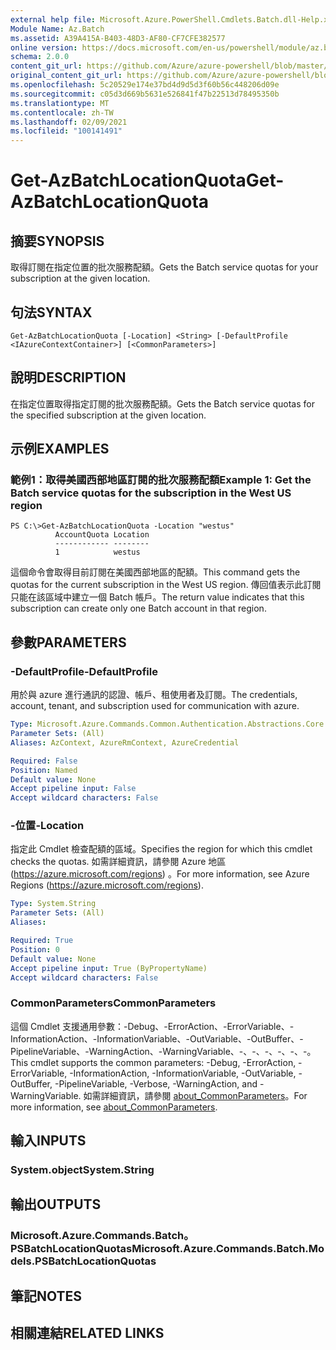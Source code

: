 ```yaml
---
external help file: Microsoft.Azure.PowerShell.Cmdlets.Batch.dll-Help.xml
Module Name: Az.Batch
ms.assetid: A39A415A-B403-48D3-AF80-CF7CFE382577
online version: https://docs.microsoft.com/en-us/powershell/module/az.batch/get-azbatchlocationquota
schema: 2.0.0
content_git_url: https://github.com/Azure/azure-powershell/blob/master/src/Batch/Batch/help/Get-AzBatchLocationQuota.md
original_content_git_url: https://github.com/Azure/azure-powershell/blob/master/src/Batch/Batch/help/Get-AzBatchLocationQuota.md
ms.openlocfilehash: 5c20529e174e37bd4d9d5d3f60b56c448206d09e
ms.sourcegitcommit: c05d3d669b5631e526841f47b22513d78495350b
ms.translationtype: MT
ms.contentlocale: zh-TW
ms.lasthandoff: 02/09/2021
ms.locfileid: "100141491"
---
```

# <span data-ttu-id="0a070-101">Get-AzBatchLocationQuota</span><span class="sxs-lookup"><span data-stu-id="0a070-101">Get-AzBatchLocationQuota</span></span>

## <span data-ttu-id="0a070-102">摘要</span><span class="sxs-lookup"><span data-stu-id="0a070-102">SYNOPSIS</span></span>
<span data-ttu-id="0a070-103">取得訂閱在指定位置的批次服務配額。</span><span class="sxs-lookup"><span data-stu-id="0a070-103">Gets the Batch service quotas for your subscription at the given location.</span></span>

## <span data-ttu-id="0a070-104">句法</span><span class="sxs-lookup"><span data-stu-id="0a070-104">SYNTAX</span></span>

```
Get-AzBatchLocationQuota [-Location] <String> [-DefaultProfile <IAzureContextContainer>] [<CommonParameters>]
```

## <span data-ttu-id="0a070-105">說明</span><span class="sxs-lookup"><span data-stu-id="0a070-105">DESCRIPTION</span></span>
<span data-ttu-id="0a070-106">在指定位置取得指定訂閱的批次服務配額。</span><span class="sxs-lookup"><span data-stu-id="0a070-106">Gets the Batch service quotas for the specified subscription at the given location.</span></span>

## <span data-ttu-id="0a070-107">示例</span><span class="sxs-lookup"><span data-stu-id="0a070-107">EXAMPLES</span></span>

### <span data-ttu-id="0a070-108">範例1：取得美國西部地區訂閱的批次服務配額</span><span class="sxs-lookup"><span data-stu-id="0a070-108">Example 1: Get the Batch service quotas for the subscription in the West US region</span></span>
```
PS C:\>Get-AzBatchLocationQuota -Location "westus"
          AccountQuota Location
          ------------ --------
          1            westus
```

<span data-ttu-id="0a070-109">這個命令會取得目前訂閱在美國西部地區的配額。</span><span class="sxs-lookup"><span data-stu-id="0a070-109">This command gets the quotas for the current subscription in the West US region.</span></span>
<span data-ttu-id="0a070-110">傳回值表示此訂閱只能在該區域中建立一個 Batch 帳戶。</span><span class="sxs-lookup"><span data-stu-id="0a070-110">The return value indicates that this subscription can create only one Batch account in that region.</span></span>

## <span data-ttu-id="0a070-111">參數</span><span class="sxs-lookup"><span data-stu-id="0a070-111">PARAMETERS</span></span>

### <span data-ttu-id="0a070-112">-DefaultProfile</span><span class="sxs-lookup"><span data-stu-id="0a070-112">-DefaultProfile</span></span>
<span data-ttu-id="0a070-113">用於與 azure 進行通訊的認證、帳戶、租使用者及訂閱。</span><span class="sxs-lookup"><span data-stu-id="0a070-113">The credentials, account, tenant, and subscription used for communication with azure.</span></span>

```yaml
Type: Microsoft.Azure.Commands.Common.Authentication.Abstractions.Core.IAzureContextContainer
Parameter Sets: (All)
Aliases: AzContext, AzureRmContext, AzureCredential

Required: False
Position: Named
Default value: None
Accept pipeline input: False
Accept wildcard characters: False
```

### <span data-ttu-id="0a070-114">-位置</span><span class="sxs-lookup"><span data-stu-id="0a070-114">-Location</span></span>
<span data-ttu-id="0a070-115">指定此 Cmdlet 檢查配額的區域。</span><span class="sxs-lookup"><span data-stu-id="0a070-115">Specifies the region for which this cmdlet checks the quotas.</span></span>
<span data-ttu-id="0a070-116">如需詳細資訊，請參閱 Azure 地區 (https://azure.microsoft.com/regions) 。</span><span class="sxs-lookup"><span data-stu-id="0a070-116">For more information, see Azure Regions (https://azure.microsoft.com/regions).</span></span>

```yaml
Type: System.String
Parameter Sets: (All)
Aliases:

Required: True
Position: 0
Default value: None
Accept pipeline input: True (ByPropertyName)
Accept wildcard characters: False
```

### <span data-ttu-id="0a070-117">CommonParameters</span><span class="sxs-lookup"><span data-stu-id="0a070-117">CommonParameters</span></span>
<span data-ttu-id="0a070-118">這個 Cmdlet 支援通用參數：-Debug、-ErrorAction、-ErrorVariable、-InformationAction、-InformationVariable、-OutVariable、-OutBuffer、-PipelineVariable、-WarningAction、-WarningVariable、-、-、-、-、-、-。</span><span class="sxs-lookup"><span data-stu-id="0a070-118">This cmdlet supports the common parameters: -Debug, -ErrorAction, -ErrorVariable, -InformationAction, -InformationVariable, -OutVariable, -OutBuffer, -PipelineVariable, -Verbose, -WarningAction, and -WarningVariable.</span></span> <span data-ttu-id="0a070-119">如需詳細資訊，請參閱 [about_CommonParameters](http://go.microsoft.com/fwlink/?LinkID=113216)。</span><span class="sxs-lookup"><span data-stu-id="0a070-119">For more information, see [about_CommonParameters](http://go.microsoft.com/fwlink/?LinkID=113216).</span></span>

## <span data-ttu-id="0a070-120">輸入</span><span class="sxs-lookup"><span data-stu-id="0a070-120">INPUTS</span></span>

### <span data-ttu-id="0a070-121">System.object</span><span class="sxs-lookup"><span data-stu-id="0a070-121">System.String</span></span>

## <span data-ttu-id="0a070-122">輸出</span><span class="sxs-lookup"><span data-stu-id="0a070-122">OUTPUTS</span></span>

### <span data-ttu-id="0a070-123">Microsoft.Azure.Commands.Batch。PSBatchLocationQuotas</span><span class="sxs-lookup"><span data-stu-id="0a070-123">Microsoft.Azure.Commands.Batch.Models.PSBatchLocationQuotas</span></span>

## <span data-ttu-id="0a070-124">筆記</span><span class="sxs-lookup"><span data-stu-id="0a070-124">NOTES</span></span>

## <span data-ttu-id="0a070-125">相關連結</span><span class="sxs-lookup"><span data-stu-id="0a070-125">RELATED LINKS</span></span>
